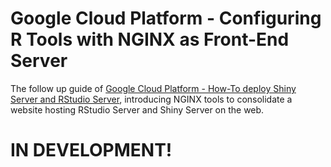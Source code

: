 # Google Cloud Platform - Configuring R Tools with NGINX as Front-End Server
The follow up guide of [Google Cloud Platform - How-To deploy Shiny Server and RStudio Server](https://github.com/paeselhz/RStudio-Shiny-Server-on-GCP), introducing NGINX tools to consolidate a website hosting RStudio Server and Shiny Server on the web.

# IN DEVELOPMENT!
